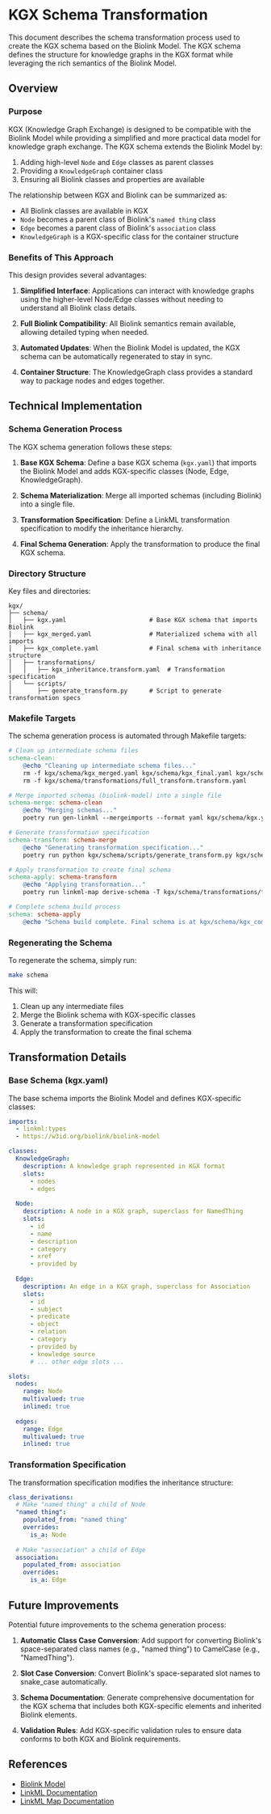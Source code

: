 # KGX Schema Transformation

This document describes the schema transformation process used to create the KGX schema based on the Biolink Model. The KGX schema defines the structure for knowledge graphs in the KGX format while leveraging the rich semantics of the Biolink Model.

## Overview

### Purpose

KGX (Knowledge Graph Exchange) is designed to be compatible with the Biolink Model while providing a simplified and more practical data model for knowledge graph exchange. The KGX schema extends the Biolink Model by:

1. Adding high-level `Node` and `Edge` classes as parent classes
2. Providing a `KnowledgeGraph` container class
3. Ensuring all Biolink classes and properties are available

The relationship between KGX and Biolink can be summarized as:
- All Biolink classes are available in KGX
- `Node` becomes a parent class of Biolink's `named thing` class
- `Edge` becomes a parent class of Biolink's `association` class
- `KnowledgeGraph` is a KGX-specific class for the container structure

### Benefits of This Approach

This design provides several advantages:

1. **Simplified Interface**: Applications can interact with knowledge graphs using the higher-level Node/Edge classes without needing to understand all Biolink class details.

2. **Full Biolink Compatibility**: All Biolink semantics remain available, allowing detailed typing when needed.

3. **Automated Updates**: When the Biolink Model is updated, the KGX schema can be automatically regenerated to stay in sync.

4. **Container Structure**: The KnowledgeGraph class provides a standard way to package nodes and edges together.

## Technical Implementation

### Schema Generation Process

The KGX schema generation follows these steps:

1. **Base KGX Schema**: Define a base KGX schema (`kgx.yaml`) that imports the Biolink Model and adds KGX-specific classes (Node, Edge, KnowledgeGraph).

2. **Schema Materialization**: Merge all imported schemas (including Biolink) into a single file.

3. **Transformation Specification**: Define a LinkML transformation specification to modify the inheritance hierarchy.

4. **Final Schema Generation**: Apply the transformation to produce the final KGX schema.

### Directory Structure

Key files and directories:

```
kgx/
├── schema/
│   ├── kgx.yaml                       # Base KGX schema that imports Biolink
│   ├── kgx_merged.yaml                # Materialized schema with all imports
│   ├── kgx_complete.yaml              # Final schema with inheritance structure
│   ├── transformations/
│   │   ├── kgx_inheritance.transform.yaml  # Transformation specification
│   └── scripts/
│       ├── generate_transform.py      # Script to generate transformation specs
```

### Makefile Targets

The schema generation process is automated through Makefile targets:

```makefile
# Clean up intermediate schema files
schema-clean:
	@echo "Cleaning up intermediate schema files..."
	rm -f kgx/schema/kgx_merged.yaml kgx/schema/kgx_final.yaml kgx/schema/derived_kgx_schema.yaml
	rm -f kgx/schema/transformations/full_transform.transform.yaml

# Merge imported schemas (biolink-model) into a single file
schema-merge: schema-clean
	@echo "Merging schemas..."
	poetry run gen-linkml --mergeimports --format yaml kgx/schema/kgx.yaml -o kgx/schema/kgx_merged.yaml

# Generate transformation specification
schema-transform: schema-merge
	@echo "Generating transformation specification..."
	poetry run python kgx/schema/scripts/generate_transform.py kgx/schema/kgx_merged.yaml kgx/schema/transformations/full_transform.transform.yaml

# Apply transformation to create final schema
schema-apply: schema-transform
	@echo "Applying transformation..."
	poetry run linkml-map derive-schema -T kgx/schema/transformations/full_transform.transform.yaml -o kgx/schema/kgx_complete.yaml kgx/schema/kgx_merged.yaml

# Complete schema build process
schema: schema-apply
	@echo "Schema build complete. Final schema is at kgx/schema/kgx_complete.yaml"
```

### Regenerating the Schema

To regenerate the schema, simply run:

```bash
make schema
```

This will:
1. Clean up any intermediate files
2. Merge the Biolink schema with KGX-specific classes
3. Generate a transformation specification
4. Apply the transformation to create the final schema

## Transformation Details

### Base Schema (kgx.yaml)

The base schema imports the Biolink Model and defines KGX-specific classes:

```yaml
imports:
  - linkml:types
  - https://w3id.org/biolink/biolink-model

classes:
  KnowledgeGraph:
    description: A knowledge graph represented in KGX format
    slots:
      - nodes
      - edges
  
  Node:
    description: A node in a KGX graph, superclass for NamedThing
    slots:
      - id
      - name
      - description
      - category
      - xref
      - provided by
    
  Edge:
    description: An edge in a KGX graph, superclass for Association
    slots:
      - id
      - subject
      - predicate
      - object
      - relation
      - category
      - provided by
      - knowledge source
      # ... other edge slots ...

slots:
  nodes:
    range: Node
    multivalued: true
    inlined: true
    
  edges:
    range: Edge
    multivalued: true
    inlined: true
```

### Transformation Specification

The transformation specification modifies the inheritance structure:

```yaml
class_derivations:
  # Make "named thing" a child of Node
  "named thing":
    populated_from: "named thing"
    overrides:
      is_a: Node
      
  # Make "association" a child of Edge
  association:
    populated_from: association
    overrides:
      is_a: Edge
```

## Future Improvements

Potential future improvements to the schema generation process:

1. **Automatic Class Case Conversion**: Add support for converting Biolink's space-separated class names (e.g., "named thing") to CamelCase (e.g., "NamedThing").

2. **Slot Case Conversion**: Convert Biolink's space-separated slot names to snake_case automatically.

3. **Schema Documentation**: Generate comprehensive documentation for the KGX schema that includes both KGX-specific elements and inherited Biolink elements.

4. **Validation Rules**: Add KGX-specific validation rules to ensure data conforms to both KGX and Biolink requirements.

## References

- [Biolink Model](https://biolink.github.io/biolink-model/)
- [LinkML Documentation](https://linkml.io/linkml/)
- [LinkML Map Documentation](https://linkml.io/linkml-map/)
